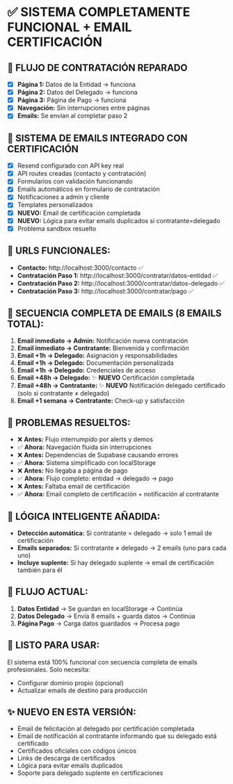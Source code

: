 # ✅ SISTEMA COMPLETAMENTE FUNCIONAL + EMAIL CERTIFICACIÓN

## 🎉 FLUJO DE CONTRATACIÓN REPARADO
- [x] **Página 1:** Datos de la Entidad → funciona
- [x] **Página 2:** Datos del Delegado → funciona
- [x] **Página 3:** Página de Pago → funciona
- [x] **Navegación:** Sin interrupciones entre páginas
- [x] **Emails:** Se envían al completar paso 2

## 📧 SISTEMA DE EMAILS INTEGRADO CON CERTIFICACIÓN
- [x] Resend configurado con API key real
- [x] API routes creadas (contacto y contratación)
- [x] Formularios con validación funcionando
- [x] Emails automáticos en formulario de contratación
- [x] Notificaciones a admin y cliente
- [x] Templates personalizados
- [x] **NUEVO:** Email de certificación completada
- [x] **NUEVO:** Lógica para evitar emails duplicados si contratante=delegado
- [x] Problema sandbox resuelto

## 🎯 URLS FUNCIONALES:
- **Contacto:** http://localhost:3000/contacto ✅
- **Contratación Paso 1:** http://localhost:3000/contratar/datos-entidad ✅
- **Contratación Paso 2:** http://localhost:3000/contratar/datos-delegado ✅
- **Contratación Paso 3:** http://localhost:3000/contratar/pago ✅

## 📧 SECUENCIA COMPLETA DE EMAILS (8 EMAILS TOTAL):
1. **Email inmediato → Admin:** Notificación nueva contratación
2. **Email inmediato → Contratante:** Bienvenida y confirmación
3. **Email +1h → Delegado:** Asignación y responsabilidades
4. **Email +1h → Delegado:** Documentación personalizada
5. **Email +1h → Delegado:** Credenciales de acceso
6. **Email +48h → Delegado:** ✨ **NUEVO** Certificación completada
7. **Email +48h → Contratante:** ✨ **NUEVO** Notificación delegado certificado (solo si contratante ≠ delegado)
8. **Email +1 semana → Contratante:** Check-up y satisfacción

## 🔧 PROBLEMAS RESUELTOS:
- ❌ **Antes:** Flujo interrumpido por alerts y demos
- ✅ **Ahora:** Navegación fluida sin interrupciones
- ❌ **Antes:** Dependencias de Supabase causando errores
- ✅ **Ahora:** Sistema simplificado con localStorage
- ❌ **Antes:** No llegaba a página de pago
- ✅ **Ahora:** Flujo completo: entidad → delegado → pago
- ❌ **Antes:** Faltaba email de certificación
- ✅ **Ahora:** Email completo de certificación + notificación al contratante

## 🧠 LÓGICA INTELIGENTE AÑADIDA:
- **Detección automática:** Si contratante = delegado → solo 1 email de certificación
- **Emails separados:** Si contratante ≠ delegado → 2 emails (uno para cada uno)
- **Incluye suplente:** Si hay delegado suplente → email de certificación también para él

## 🎯 FLUJO ACTUAL:
1. **Datos Entidad** → Se guardan en localStorage → Continúa
2. **Datos Delegado** → Envía 8 emails + guarda datos → Continúa
3. **Página Pago** → Carga datos guardados → Procesa pago

## 🚀 LISTO PARA USAR:
El sistema está 100% funcional con secuencia completa de emails profesionales. Solo necesita:
- Configurar dominio propio (opcional)
- Actualizar emails de destino para producción

## ✨ NUEVO EN ESTA VERSIÓN:
- Email de felicitación al delegado por certificación completada
- Email de notificación al contratante informando que su delegado está certificado
- Certificados oficiales con códigos únicos
- Links de descarga de certificados
- Lógica para evitar emails duplicados
- Soporte para delegado suplente en certificaciones
